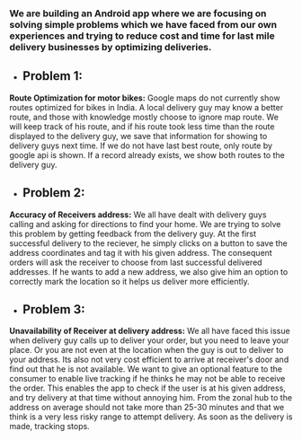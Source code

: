 ### We are building an Android app where we are focusing on solving simple problems which we have faced from our own experiences and trying to reduce cost and time for last mile delivery businesses by optimizing deliveries.

- ## Problem 1:
**Route Optimization for motor bikes:**
 Google maps do not currently show routes optimized for bikes in India. A local delivery guy may know a better route, and those with knowledge mostly choose to ignore map route. We will keep track of his route, and if his route took less time than the route displayed to the delivery guy, we save that information for showing to delivery guys next time. If we do not have last best route, only route by google api is shown. If a record already exists, we show both routes to the delivery guy.

- ## Problem 2:
**Accuracy of Receivers address:** 
We all have dealt with delivery guys calling and asking for directions to find your home. We are trying to solve this problem by getting feedback from the delivery guy. At the first successful delivery to the reciever, he simply clicks on a button to save the address coordinates and tag it with his given address. The consequent orders will ask the receiver to choose from last successful delivered addresses. If he wants to add a new address, we also give him an option to correctly mark the location so it helps us deliver more efficiently. 


- ## Problem 3:
**Unavailability of Receiver at delivery address:**
We all have faced this issue when delivery guy calls up to deliver your order, but you need to leave your place. Or you are not even at the location when the guy is out to deliver to your address. Its also not very cost efficient to arrive at receiver's door and find out that he is not available. We want to give an optional feature to the consumer to enable live tracking if he thinks he may not be able to receive the order. This enables the app to check if the user is at his given address, and try delivery at that time without annoying him. From the zonal hub to the address on average should not take more than 25-30 minutes and that we think is a very less risky range to attempt delivery. As soon as the delivery is made, tracking stops.